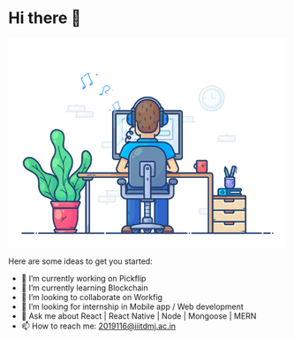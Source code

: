 #  Hi there 👋
<!-- # Hello, folks! <img src="https://raw.githubusercontent.com/MartinHeinz/MartinHeinz/master/wave.gif" width="30px"> -->


 ![hey](./prk2.gif)

<!--
**priyank21116/priyank21116** is a ✨ _special_ ✨ repository because its `README.md` (this file) appears on your GitHub profile.
-->
Here are some ideas to get you started:

- 🔭 I’m currently working on Pickflip
- 🌱 I’m currently learning Blockchain
- 👯 I’m looking to collaborate on Workfig
- 🤔 I’m looking for internship in Mobile app / Web development
- 💬 Ask me about React | React Native | Node | Mongoose | MERN
- 📫 How to reach me: 2019116@iiitdmj.ac.in


<!-- ![Priyank's GitHub stats](https://github-readme-stats.vercel.app/api?username=priyank21116&show_icons=true&theme=radical) -->
<!-- 
<img align="center" src="https://github-readme-stats.vercel.app/api/<CARD_TYPE>/?username=<USERNAME>&theme=<THEME_NAME>" />
![hey](https://img.shields.io/badge/<WORD_ON_LEFT>-<WORD_ON_RIGHT>-informational?style=flat&logo=<LOGO_NAME>&logoColor=white&color=2bbc8a)
 -->
